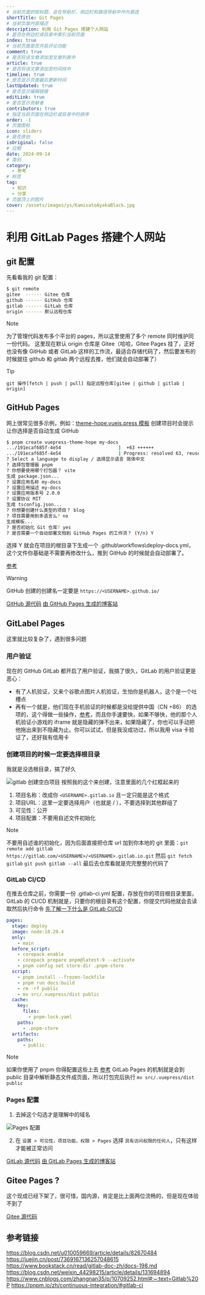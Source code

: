 ```yaml
---
# 当前页面的短标题，会在导航栏、侧边栏和路径导航中作为首选
shortTitle: Git Pages
# 当前页面内容描述
description: 利用 Git Pages 搭建个人网站
# 是否在侧边栏或目录中索引当前页面
index: true
# 当前页面是否开启评论功能
comment: true
# 是否将该文章添加至文章列表中
article: true
# 是否将该文章添加至时间线中
timeline: true
# 是否显示页面最后更新时间
lastUpdated: true
# 是否显示编辑链接
editLink: true
# 是否显示贡献者
contributors: true
# 指定当前页面在侧边栏或目录中的排序
order: -1
# 页面图标
icon: sliders
# 是否原创
isOriginal: false
# 日期
date: 2024-09-14
# 类别
category:
  - 参考
# 标签
tag:
  - 知识
  - 分享
# 页面顶上的图片
cover: /assets/images/ys/KamisatoAyakaBlack.jpg
---
```


# 利用 GitLab Pages 搭建个人网站

## git 配置

先看看我的 git 配置：

```bash
$ git remote
gitee  ------ Gitee 仓库
github ------ GitHub 仓库
gitlab ------ GitLab 仓库
origin ------ 默认远程仓库
```

> [!note]
> 为了管理代码发布多个平台的 pages，所以这里使用了多个 remote 同时维护同一份代码。
> 这里现在默认 origin 仓库是 Gitee（哈哈，Gitee Pages 挂了，正好也没有像 GitHub 或者 GitLab 这样的工作流，最适合存储代码了，然后要发布的时候就往 github 和 gitlab 两个远程去推，他们就会自动部署了）

> [!tip]
> `git 操作[fetch | push | pull] 指定远程仓库[gitee | github | gitlab | origin]`

## GitHub Pages

网上很常见很多示例，例如：[theme-hope.vuejs.press 模板](https://theme-hope.vuejs.press/zh/get-started/create.html#_2-%E5%88%9B%E5%BB%BA%E9%A1%B9%E7%9B%AE%E6%A8%A1%E6%9D%BF) 创建项目时会提示让你选择是否自动生成 GitHub 

```bash
$ pnpm create vuepress-theme-hope my-docs
.../191ecaf685f-4e54                     |  +63 ++++++
.../191ecaf685f-4e54                     | Progress: resolved 63, reused 63, downloaded 0, added 63, done
? Select a language to display / 选择显示语言 简体中文
? 选择包管理器 pnpm
? 你想要使用哪个打包器？ vite
生成 package.json...
? 设置应用名称 my-docs
? 设置应用描述 my-docs
? 设置应用版本号 2.0.0
? 设置协议 MIT
生成 tsconfig.json...
? 你想要创建什么类型的项目？ blog
? 项目需要用到多语言么? no
生成模板...
? 是否初始化 Git 仓库? yes
? 是否需要一个自动部署文档到 GitHub Pages 的工作流？ (Y/n) Y
```

选择 Y 就会在项目的根目录下生成一个 .github\workflows\deploy-docs.yml，这个文件你基础是不需要再修改什么，推到 GitHub 的时候就会自动部署了。

[参考](https://theme-hope.vuejs.press/zh/get-started/deploy.html#%E6%9E%84%E5%BB%BA%E9%A1%B9%E7%9B%AE)

> [!warning]
> GitHub 创建的创建名一定要是 `https://<USERNAME>.github.io/`

[GitHub 源代码](https://github.com/mangocrisp/mangocrisp.github.io) 
[由 GitHub Pages 生成的博客站](https://mangocrisp.github.io)

## GitLabel Pages

这里就比较复杂了，遇到很多问题

### 用户验证
   
现在的 GitHub GitLab 都开启了用户验证，我搞了很久，GitLab 的用户验证更是恶心：

- 有了人机验证，又来个谷歌点图片人机验证，生怕你是机器人，这个是一个吐槽点
- 再有一个就是，他们现在手机验证的时候都是没给提供中国（CN +86） 的选项的，这个得做一些操作，[参考](https://blog.csdn.net/2203_75961777/article/details/136129428#:~:text=%E7%94%B1%E4%BA%8E%E6%9F%90%E4%BA%9B%E5%8E%9F%E5%9B%A0%EF%BC%8CG)，而且你手速要快，如果不够快，他的那个人机验证小游戏的 iframe 就是隐藏的弹不出来，如果隐藏了，你也可以手动把他拖出来到不隐藏为止。你可以试试，但是我没成功过，所以我用 visa 卡验证了，还好我有信用卡

### 创建项目的时候一定要选择根目录
我就是没选根目录，搞了好久

![gitlab 创建空白项目](/assets/images/blog/gitlab_create_blank_project.png)
按照我的这个来创建，注意里面的几个红框起来的

1. 项目名称：改成你 `<USERNAME>.gitlab.io` 且一定只能是这个格式
2. 项目URL：这里一定要选择用户（也就是 / ），不要选择到其他群组了
3. 可见性：公开
4. 项目配置：不要用自述文件初始化

> [!note]
> 不要用自述谁的初始化，因为后面直接把仓库 url 加到你本地的 git 里面：`git remote add gitlab https://gitlab.com/<USERNAME>/<USERNAME>.gitlab.io.git`
> 然后 `git fetch gitlab`
> `git push gitlab --all`
> 最后去仓库看就是完完整整的代码了

### GitLab CI/CD
在推去仓库之前，你需要一份 .gitlab-ci.yml 配置，存放在你的项目根目录里面，GitLab 的 CI/CD 机制就是，只要你的根目录有这个配置，你提交代码他就会去读取然后执行命令 
[先了解一下什么是 GitLab CI/CD](https://www.bookstack.cn/read/gitlab-doc-zh/docs-198.md)

```yaml
pages:
  stage: deploy
  image: node:18.20.4
  only:
    - main
  before_script:
    - corepack enable
    - corepack prepare pnpm@latest-9 --activate
    - pnpm config set store-dir .pnpm-store
  script:
    - pnpm install --frozen-lockfile
    - pnpm run docs:build
    - rm -rf public
    - mv src/.vuepress/dist public
  cache:
    key:
      files:
        - pnpm-lock.yaml
    paths:
      - .pnpm-store
  artifacts:
    paths:
      - public
```

> [!note]
> 如果你使用了 pnpm 你得配置这些上去 [参考](https://pnpm.io/zh/continuous-integration/#gitlab-ci)
> GitLab Pages 的机制就是会到 public 目录中解析静态文件成页面，所以打包完后执行 `mv src/.vuepress/dist public`

### Pages 配置
   
1. 去掉这个勾选才是理解中的域名

![Pages 配置](/assets/images/blog/gitlab_pages1.png)   

2. 在 `设置 > 可见性，项目功能，权限 > Pages` 选择 `具有访问权限的任何人`，只有这样才能被正常访问

[GitLab 源代码](https://gitlab.com/mangocrisp/mangocrisp.gitlab.io) 
[由 GitLab Pages 生成的博客站](https://mangocrisp.gitlab.io)

## Gitee Pages ?

这个现成已经下架了，很可惜，国内源，肯定是比上面两位流畅的，但是现在体验不到了

[Gitee 源代码](https://gitee.com/mangocrisp/mangocrisp) 

## 参考链接

https://blog.csdn.net/u010059669/article/details/82670484
https://juejin.cn/post/7369167136257048615
https://www.bookstack.cn/read/gitlab-doc-zh/docs-198.md
https://blog.csdn.net/weixin_44298215/article/details/131694894
https://www.cnblogs.com/zhangnan35/p/10709252.html#:~:text=Gitlab%20P
https://pnpm.io/zh/continuous-integration/#gitlab-ci